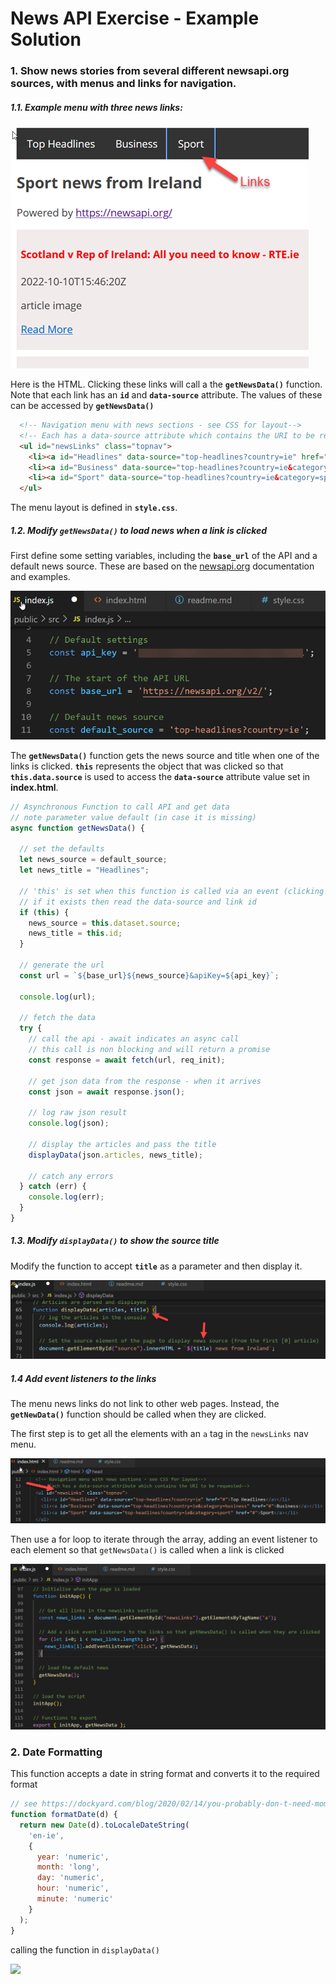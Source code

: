# News API Exercise - Example Solution



### 1. Show news stories from several different newsapi.org sources, with menus and links for navigation.



##### 1.1. Example menu with three news links:

![Menu links](./media/menu_links.png)



Here is the HTML. Clicking these links will call a the **```getNewsData()```** function. Note that each link has an **```id```** and **```data-source```** attribute. The values of these can be accessed by **```getNewsData()```** 

```html
  <!-- Navigation menu with news sections - see CSS for layout-->
  <!-- Each has a data-source attribute which contains the URI to be requested-->
  <ul id="newsLinks" class="topnav">
    <li><a id="Headlines" data-source="top-headlines?country=ie" href="#">Top Headlines</a></li>
    <li><a id="Business" data-source="top-headlines?country=ie&category=business" href="#">Business</a></li>
    <li><a id="Sport" data-source="top-headlines?country=ie&category=sport" href="#">Sport</a></li>
  </ul>
```

The menu layout is defined in  **```style.css```**.



 ##### 1.2. Modify **```getNewsData()```** to load news when a link is clicked

First define  some setting variables, including the **```base_url```** of the API and a default news source. These are based on the [newsapi.org](https://newsapi.org/) documentation and examples.



![](./media/app_settings.png)



The **```getNewsData()```** function gets the news source and title when one of the links is clicked. **```this```** represents the object that was clicked so that **```this.data.source```** is used to access  the **```data-source```** attribute value set in **index.html**.

```javascript
// Asynchronous Function to call API and get data
// note parameter value default (in case it is missing)
async function getNewsData() {

  // set the defaults
  let news_source = default_source;
  let news_title = "Headlines";

  // 'this' is set when this function is called via an event (clicking on the section links)
  // if it exists then read the data-source and link id
  if (this) {
    news_source = this.dataset.source;
    news_title = this.id;
  }

  // generate the url 
  const url = `${base_url}${news_source}&apiKey=${api_key}`;

  console.log(url);

  // fetch the data
  try {
    // call the api - await indicates an async call
    // this call is non blocking and will return a promise
    const response = await fetch(url, req_init);

    // get json data from the response - when it arrives
    const json = await response.json();

    // log raw json result
    console.log(json);

    // display the articles and pass the title
    displayData(json.articles, news_title);

    // catch any errors
  } catch (err) {
    console.log(err);
  }
}
```



##### 1.3. Modify **```displayData()```** to show the source title

Modify the function  to accept **```title```** as a parameter and then display it.

![](./media/displayData_title.png)



##### 1.4 Add event listeners to the links

The menu news links do not link to other web pages. Instead, the **```getNewData()```** function should be called when they are clicked.

The first step is to get all the elements with an ```a``` tag in the ```newsLinks``` nav menu. 

![](./media/newsLinks.png)



Then use a for loop to iterate through the array, adding an event listener to each  element so that ```getNewsData()``` is called when a link is clicked

![](./media/event_listeners.png)



### 2. Date Formatting

This function accepts a date in string format and converts it to the required format

```javascript
// see https://dockyard.com/blog/2020/02/14/you-probably-don-t-need-moment-js-anymore
function formatDate(d) {
  return new Date(d).toLocaleDateString(
    'en-ie',
    {
      year: 'numeric',
      month: 'long',
      day: 'numeric',
      hour: 'numeric',
      minute: 'numeric'
    }
  );
}
```



calling the function in ```displayData()```

![](D:\webapps\sswd-2022\newsapi-exercise-solution\media\date_format.png)